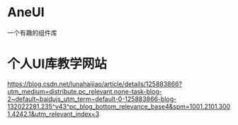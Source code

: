 # AneUI
一个有趣的组件库

# 个人UI库教学网站

https://blog.csdn.net/lunahaijiao/article/details/125883866?utm_medium=distribute.pc_relevant.none-task-blog-2~default~baidujs_utm_term~default-0-125883866-blog-132022281.235^v43^pc_blog_bottom_relevance_base4&spm=1001.2101.3001.4242.1&utm_relevant_index=3